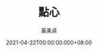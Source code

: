 ---
issue: 425
title: 點心
author: 黃美貞
language: 四縣
date: 2021-04-22T00:00:00.000+08:00
topic: 抒懷
difficulty: 2
wikidata: Q131449228
wikidata_link: https://www.wikidata.org/wiki/Q131449228
author_wikidata_link: https://www.wikidata.org/wiki/undefined
author_wikidata: Q131448164
---